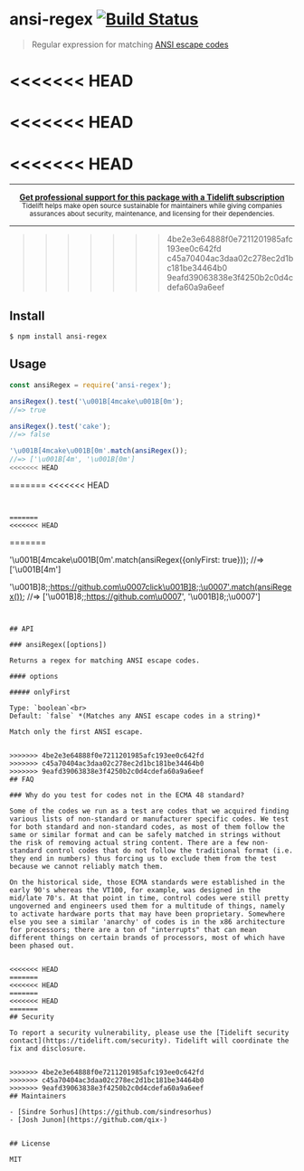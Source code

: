 # ansi-regex [![Build Status](https://travis-ci.org/chalk/ansi-regex.svg?branch=master)](https://travis-ci.org/chalk/ansi-regex)

> Regular expression for matching [ANSI escape codes](https://en.wikipedia.org/wiki/ANSI_escape_code)

<<<<<<< HEAD
=======
<<<<<<< HEAD
=======
<<<<<<< HEAD
=======
---

<div align="center">
	<b>
		<a href="https://tidelift.com/subscription/pkg/npm-ansi-regex?utm_source=npm-ansi-regex&utm_medium=referral&utm_campaign=readme">Get professional support for this package with a Tidelift subscription</a>
	</b>
	<br>
	<sub>
		Tidelift helps make open source sustainable for maintainers while giving companies<br>assurances about security, maintenance, and licensing for their dependencies.
	</sub>
</div>

---

>>>>>>> 4be2e3e64888f0e7211201985afc193ee0c642fd
>>>>>>> c45a70404ac3daa02c278ec2d1bc181be34464b0
>>>>>>> 9eafd39063838e3f4250b2c0d4cdefa60a9a6eef

## Install

```
$ npm install ansi-regex
```


## Usage

```js
const ansiRegex = require('ansi-regex');

ansiRegex().test('\u001B[4mcake\u001B[0m');
//=> true

ansiRegex().test('cake');
//=> false

'\u001B[4mcake\u001B[0m'.match(ansiRegex());
//=> ['\u001B[4m', '\u001B[0m']
<<<<<<< HEAD
```


=======
<<<<<<< HEAD
```


=======
<<<<<<< HEAD
```


=======

'\u001B[4mcake\u001B[0m'.match(ansiRegex({onlyFirst: true}));
//=> ['\u001B[4m']

'\u001B]8;;https://github.com\u0007click\u001B]8;;\u0007'.match(ansiRegex());
//=> ['\u001B]8;;https://github.com\u0007', '\u001B]8;;\u0007']
```


## API

### ansiRegex([options])

Returns a regex for matching ANSI escape codes.

#### options

##### onlyFirst

Type: `boolean`<br>
Default: `false` *(Matches any ANSI escape codes in a string)*

Match only the first ANSI escape.


>>>>>>> 4be2e3e64888f0e7211201985afc193ee0c642fd
>>>>>>> c45a70404ac3daa02c278ec2d1bc181be34464b0
>>>>>>> 9eafd39063838e3f4250b2c0d4cdefa60a9a6eef
## FAQ

### Why do you test for codes not in the ECMA 48 standard?

Some of the codes we run as a test are codes that we acquired finding various lists of non-standard or manufacturer specific codes. We test for both standard and non-standard codes, as most of them follow the same or similar format and can be safely matched in strings without the risk of removing actual string content. There are a few non-standard control codes that do not follow the traditional format (i.e. they end in numbers) thus forcing us to exclude them from the test because we cannot reliably match them.

On the historical side, those ECMA standards were established in the early 90's whereas the VT100, for example, was designed in the mid/late 70's. At that point in time, control codes were still pretty ungoverned and engineers used them for a multitude of things, namely to activate hardware ports that may have been proprietary. Somewhere else you see a similar 'anarchy' of codes is in the x86 architecture for processors; there are a ton of "interrupts" that can mean different things on certain brands of processors, most of which have been phased out.


<<<<<<< HEAD
=======
<<<<<<< HEAD
=======
<<<<<<< HEAD
=======
## Security

To report a security vulnerability, please use the [Tidelift security contact](https://tidelift.com/security). Tidelift will coordinate the fix and disclosure.


>>>>>>> 4be2e3e64888f0e7211201985afc193ee0c642fd
>>>>>>> c45a70404ac3daa02c278ec2d1bc181be34464b0
>>>>>>> 9eafd39063838e3f4250b2c0d4cdefa60a9a6eef
## Maintainers

- [Sindre Sorhus](https://github.com/sindresorhus)
- [Josh Junon](https://github.com/qix-)


## License

MIT
